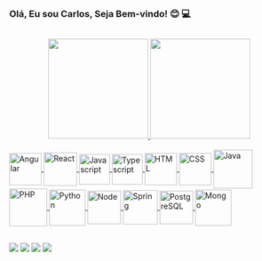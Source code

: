 ### Olá, Eu sou Carlos, Seja Bem-vindo!   😊  💻 

##

<div align="center">
  <a href="https://github.com/carlos-dev-silva">
  <img height="180em" src="https://github-readme-stats.vercel.app/api?username=carlos-dev-silva&show_icons=true&theme=dark&include_all_commits=true&count_private=true"/>
  <img height="180em" src="https://github-readme-stats.vercel.app/api/top-langs/?username=carlos-dev-silva&layout=compact&langs_count=7&theme=dark"/>
</div>
<div style="display: inline_block"><br>
  <img align="center" alt="Angular" height="58" width="58" src="https://cdn.jsdelivr.net/gh/devicons/devicon/icons/angularjs/angularjs-original.svg" />
  <img align="center" alt="React" height="60" width="60" src="https://cdn.jsdelivr.net/gh/devicons/devicon/icons/react/react-original-wordmark.svg" />
  <img align="center" alt="Javascript" height="55" width="55" src="https://cdn.jsdelivr.net/gh/devicons/devicon/icons/javascript/javascript-original.svg" />
  <img align="center" alt="Typescript" height="55" width="55" src="https://cdn.jsdelivr.net/gh/devicons/devicon/icons/typescript/typescript-original.svg" />
  <img align="center" alt="HTML" height="58" width="58" src="https://cdn.jsdelivr.net/gh/devicons/devicon/icons/html5/html5-original-wordmark.svg" />
  <img align="center" alt="CSS" height="58" width="58" src="https://cdn.jsdelivr.net/gh/devicons/devicon/icons/css3/css3-original-wordmark.svg" />
  <img align="center" alt="Java" height="70" width="70" src="https://cdn.jsdelivr.net/gh/devicons/devicon/icons/java/java-original-wordmark.svg" />
  <img align="center" alt="PHP" height="68" width="68" src="https://cdn.jsdelivr.net/gh/devicons/devicon/icons/php/php-original.svg" />
  <img align="center" alt="Python" height="65" width="65" src="https://cdn.jsdelivr.net/gh/devicons/devicon/icons/python/python-original-wordmark.svg" />
  <img align="center" alt="Node" height="60" width="60" src="https://cdn.jsdelivr.net/gh/devicons/devicon/icons/nodejs/nodejs-original.svg" />
  <img align="center" alt="Spring" height="62" width="62" src="https://cdn.jsdelivr.net/gh/devicons/devicon/icons/spring/spring-original-wordmark.svg" />
  <img align="center" alt="PostgreSQL" height="60" width="60" src="https://cdn.jsdelivr.net/gh/devicons/devicon/icons/postgresql/postgresql-original-wordmark.svg" />
  <img align="center" alt="Mongo" height="65" width="65" src="https://cdn.jsdelivr.net/gh/devicons/devicon/icons/mongodb/mongodb-original-wordmark.svg" />
</div>
  
##

<div> 
  <a href="https://www.linkedin.com/in/carlos-dev-silva" target="_blank"><img src="https://img.shields.io/badge/-LinkedIn-%230077B5?style=for-the-badge&logo=linkedin&logoColor=white" target="_blank"></a> 
  <a href="https://www.instagram.com/carlos_dathia" target="_blank"><img src="https://img.shields.io/badge/-Instagram-%23E4405F?style=for-the-badge&logo=instagram&logoColor=white" target="_blank"></a>
 <a href="https://discord.gg/Carlos_S#3965" target="_blank"><img src="https://img.shields.io/badge/Discord-7289DA?style=for-the-badge&logo=discord&logoColor=white" target="_blank"></a> 
  <a href = "mailto:carlos.devops.silva@gmail.com"><img src="https://img.shields.io/badge/Gmail-D14836?style=for-the-badge&logo=gmail&logoColor=white" target="_blank"></a>
</div>
